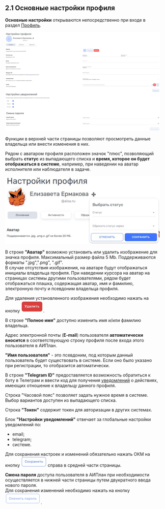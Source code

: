 ## 2.1 Основные настройки профиля

**Основные настройки** открываются непосредственно при входе в раздел [Профиль](2_profile.md).
  
![настройки_профиля](/imgs/настройки_профиля.jpg)

Функции в верхней части страницы позволяют просмотреть данные владельца или внести изменения в них.  

Рядом с аватаром профиля расположен значок "плюс", позволяющий выбрать **статус** из выпадающего списка и **время, которое он будет отображаться в системе**, например, при наведении на аватар исполнителя или наблюдателя в задаче.  

![profile_status](/imgs/profile_status.jpg)

В строке **"Аватар"** возможно установить или удалить изображение для значка профиля. Максимальный размер файла 5 Mb. Поддерживаются форматы ".jpg",".png", ".gif".  
В случае отсутствия изображения, на аватаре будут отображаться инициалы владельца профиля.
При наведении курсора на аватар на страницах системы другими пользователями, рядом будет отображаться плашка, содержащая аватар, имя и фамилию, электронную почту и псевдоним владельца профиля.

Для удаления установленного изображения необходимо нажать на кнопку ![Удалить](/imgs/кнопка_удалить.jpg).

В строке **"Полное имя"** доступно изменить имя и/или фамилию владельца.  

Адрес электронной почты (**E-mail**) пользователя **автоматически вносится** в соответствующую строку профиля после входа этого пользователя в АИПлан.

**"Имя пользователя"** - это псевдоним, под которым данный пользователь будет существовать в системе. Если оно было указано при регистрации, то отобразится автоматически.

В строке **"Telegram ID"** предоставляется возможность обратиться к боту в Телеграм и ввести код для получения [уведомлений](../6_task/6.4_notice.md) о действиях, имеющих отношение к владельцу данного профиля.  

Строка "Часовой пояс" позволяет задать нужное время в системе. Выбор вариантов доступен из выпадающего списка.

Строка **"Токен"** содержит токен для авторизации в других системах.

Блок **"Настройки уведомлений"** отвечает за глобальные настройки уведомлений по:
- email;
- telegram;
- системе. 

Для сохранения настроек и изменений обязательно нажать ОКМ на кнопку ![Сохранить](/imgs/сохранить.jpg) справа в средней части страницы.
  
**Смена пароля** доступа пользователя в АИПлан при необходимости осуществляется в нижней части страницы путем двукратного ввода нового пароля.  
Для сохранения изменений необходимо нажать на кнопку ![**"Сменить пароль"**](/imgs/сменить_пароль.jpg).
